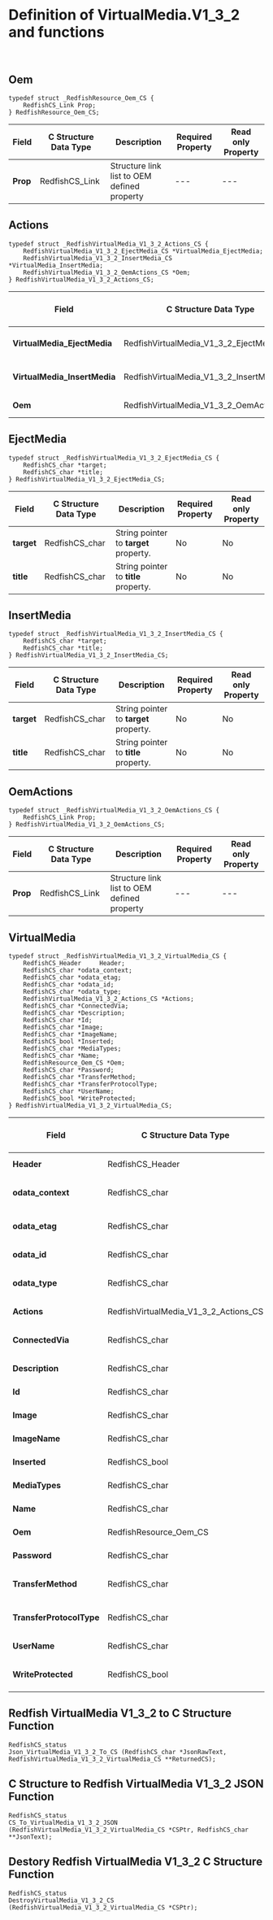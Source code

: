 # Definition of VirtualMedia.V1_3_2 and functions<br><br>

## Oem
    typedef struct _RedfishResource_Oem_CS {
        RedfishCS_Link Prop;
    } RedfishResource_Oem_CS;

|Field |C Structure Data Type|Description |Required Property|Read only Property
| ---  | --- | --- | --- | ---
|**Prop**|RedfishCS_Link| Structure link list to OEM defined property| ---| ---


## Actions
    typedef struct _RedfishVirtualMedia_V1_3_2_Actions_CS {
        RedfishVirtualMedia_V1_3_2_EjectMedia_CS *VirtualMedia_EjectMedia;
        RedfishVirtualMedia_V1_3_2_InsertMedia_CS *VirtualMedia_InsertMedia;
        RedfishVirtualMedia_V1_3_2_OemActions_CS *Oem;
    } RedfishVirtualMedia_V1_3_2_Actions_CS;

|Field |C Structure Data Type|Description |Required Property|Read only Property
| ---  | --- | --- | --- | ---
|**VirtualMedia_EjectMedia**|RedfishVirtualMedia_V1_3_2_EjectMedia_CS| Structure points to **#VirtualMedia.EjectMedia** property.| No| No
|**VirtualMedia_InsertMedia**|RedfishVirtualMedia_V1_3_2_InsertMedia_CS| Structure points to **#VirtualMedia.InsertMedia** property.| No| No
|**Oem**|RedfishVirtualMedia_V1_3_2_OemActions_CS| Structure points to **Oem** property.| No| No


## EjectMedia
    typedef struct _RedfishVirtualMedia_V1_3_2_EjectMedia_CS {
        RedfishCS_char *target;
        RedfishCS_char *title;
    } RedfishVirtualMedia_V1_3_2_EjectMedia_CS;

|Field |C Structure Data Type|Description |Required Property|Read only Property
| ---  | --- | --- | --- | ---
|**target**|RedfishCS_char| String pointer to **target** property.| No| No
|**title**|RedfishCS_char| String pointer to **title** property.| No| No


## InsertMedia
    typedef struct _RedfishVirtualMedia_V1_3_2_InsertMedia_CS {
        RedfishCS_char *target;
        RedfishCS_char *title;
    } RedfishVirtualMedia_V1_3_2_InsertMedia_CS;

|Field |C Structure Data Type|Description |Required Property|Read only Property
| ---  | --- | --- | --- | ---
|**target**|RedfishCS_char| String pointer to **target** property.| No| No
|**title**|RedfishCS_char| String pointer to **title** property.| No| No


## OemActions
    typedef struct _RedfishVirtualMedia_V1_3_2_OemActions_CS {
        RedfishCS_Link Prop;
    } RedfishVirtualMedia_V1_3_2_OemActions_CS;

|Field |C Structure Data Type|Description |Required Property|Read only Property
| ---  | --- | --- | --- | ---
|**Prop**|RedfishCS_Link| Structure link list to OEM defined property| ---| ---


## VirtualMedia
    typedef struct _RedfishVirtualMedia_V1_3_2_VirtualMedia_CS {
        RedfishCS_Header     Header;
        RedfishCS_char *odata_context;
        RedfishCS_char *odata_etag;
        RedfishCS_char *odata_id;
        RedfishCS_char *odata_type;
        RedfishVirtualMedia_V1_3_2_Actions_CS *Actions;
        RedfishCS_char *ConnectedVia;
        RedfishCS_char *Description;
        RedfishCS_char *Id;
        RedfishCS_char *Image;
        RedfishCS_char *ImageName;
        RedfishCS_bool *Inserted;
        RedfishCS_char *MediaTypes;
        RedfishCS_char *Name;
        RedfishResource_Oem_CS *Oem;
        RedfishCS_char *Password;
        RedfishCS_char *TransferMethod;
        RedfishCS_char *TransferProtocolType;
        RedfishCS_char *UserName;
        RedfishCS_bool *WriteProtected;
    } RedfishVirtualMedia_V1_3_2_VirtualMedia_CS;

|Field |C Structure Data Type|Description |Required Property|Read only Property
| ---  | --- | --- | --- | ---
|**Header**|RedfishCS_Header|Redfish C structure header|---|---
|**odata_context**|RedfishCS_char| String pointer to **@odata.context** property.| No| No
|**odata_etag**|RedfishCS_char| String pointer to **@odata.etag** property.| No| No
|**odata_id**|RedfishCS_char| String pointer to **@odata.id** property.| Yes| No
|**odata_type**|RedfishCS_char| String pointer to **@odata.type** property.| Yes| No
|**Actions**|RedfishVirtualMedia_V1_3_2_Actions_CS| Structure points to **Actions** property.| No| No
|**ConnectedVia**|RedfishCS_char| String pointer to **ConnectedVia** property.| No| Yes
|**Description**|RedfishCS_char| String pointer to **Description** property.| No| Yes
|**Id**|RedfishCS_char| String pointer to **Id** property.| Yes| Yes
|**Image**|RedfishCS_char| String pointer to **Image** property.| No| No
|**ImageName**|RedfishCS_char| String pointer to **ImageName** property.| No| Yes
|**Inserted**|RedfishCS_bool| Boolean pointer to **Inserted** property.| No| No
|**MediaTypes**|RedfishCS_char| String pointer to **MediaTypes** property.| No| Yes
|**Name**|RedfishCS_char| String pointer to **Name** property.| Yes| Yes
|**Oem**|RedfishResource_Oem_CS| Structure points to **Oem** property.| No| No
|**Password**|RedfishCS_char| String pointer to **Password** property.| No| No
|**TransferMethod**|RedfishCS_char| String pointer to **TransferMethod** property.| No| No
|**TransferProtocolType**|RedfishCS_char| String pointer to **TransferProtocolType** property.| No| No
|**UserName**|RedfishCS_char| String pointer to **UserName** property.| No| No
|**WriteProtected**|RedfishCS_bool| Boolean pointer to **WriteProtected** property.| No| No
## Redfish VirtualMedia V1_3_2 to C Structure Function
    RedfishCS_status
    Json_VirtualMedia_V1_3_2_To_CS (RedfishCS_char *JsonRawText, RedfishVirtualMedia_V1_3_2_VirtualMedia_CS **ReturnedCS);

## C Structure to Redfish VirtualMedia V1_3_2 JSON Function
    RedfishCS_status
    CS_To_VirtualMedia_V1_3_2_JSON (RedfishVirtualMedia_V1_3_2_VirtualMedia_CS *CSPtr, RedfishCS_char **JsonText);

## Destory Redfish VirtualMedia V1_3_2 C Structure Function
    RedfishCS_status
    DestroyVirtualMedia_V1_3_2_CS (RedfishVirtualMedia_V1_3_2_VirtualMedia_CS *CSPtr);

